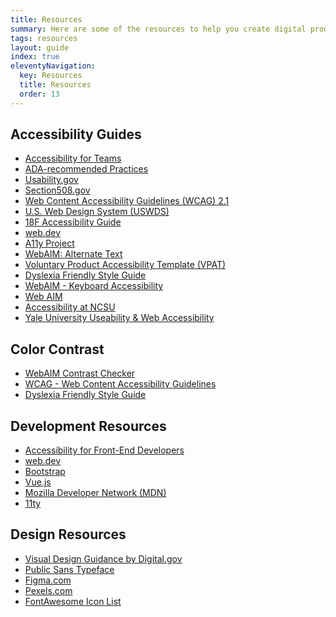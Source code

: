 ```yaml
---
title: Resources
summary: Here are some of the resources to help you create digital products.
tags: resources
layout: guide
index: true
eleventyNavigation:
  key: Resources
  title: Resources
  order: 13
---
```


## Accessibility Guides
- <a href="https://accessibility.digital.gov/" target="_blank" class="text-decoration-none">Accessibility for Teams</a>
- <a href="http://www.ada.gov/pcatoolkit/chap5chklist.htm" target="_blank" class="text-decoration-none">ADA-recommended Practices</a>
- <a href="https://www.usability.gov/" target="_blank" class="text-decoration-none">Usability.gov</a>
- <a href="https://www.section508.gov/" target="_blank" class="text-decoration-none">Section508.gov</a>
- <a href="https://www.w3.org/TR/WCAG21/" target="_blank" class="text-decoration-none">Web Content Accessibility Guidelines (WCAG) 2.1</a>
- <a href="https://designsystem.digital.gov/components/" target="_blank" class="text-decoration-none">U.S. Web Design System (USWDS)</a>
- <a href="https://accessibility.18f.gov/" target="_blank" class="text-decoration-none">18F Accessibility Guide</a>
- <a href="https://web.dev/" target="_blank" class="text-decoration-none">web.dev</a>
- <a href="https://www.a11yproject.com/posts/2013-01-22-understanding-visual-impairment/" target="_blank" class="text-decoration-none">A11y Project</a>
- <a href="https://webaim.org/techniques/alttext/" target="_blank" class="text-decoration-none">WebAIM: Alternate Text</a>
- <a href="https://www.section508.gov/sell/vpat" target="_blank" class="text-decoration-none">Voluntary Product Accessibility Template (VPAT)</a>
- <a href="https://www.bdadyslexia.org.uk/advice/employers/creating-a-dyslexia-friendly-workplace/dyslexia-friendly-style-guide" target="_blank" class="text-decoration-none">Dyslexia Friendly Style Guide</a>
- <a href="https://webaim.org/techniques/keyboard/" target="_blank">WebAIM - Keyboard Accessibility</a>
- <a href="https://webaim.org/" target="_blank" class="text-decoration-none">Web AIM</a>
- <a href="https://accessibility.oit.ncsu.edu/" target="_blank" class="text-decoration-none">Accessibility at NCSU</a>
- <a href="https://usability.yale.edu/" target="_blank" class="text-decoration-none">Yale University Useability & Web Accessibility</a>

## Color Contrast
- <a href="https://webaim.org/resources/contrastchecker/" target="_blank" class="text-decoration-none">WebAIM Contrast Checker</a>
- <a href="(https://www.w3.org/TR/WCAG21/" target="_blank" class="text-decoration-none">WCAG - Web Content Accessibility Guidelines</a>
- <a href="https://www.bdadyslexia.org.uk/advice/employers/creating-a-dyslexia-friendly-workplace/dyslexia-friendly-style-guide" target="_blank" class="text-decoration-none">Dyslexia Friendly Style Guide</a>

## Development Resources
- <a href="https://accessibility.digital.gov/front-end/getting-started/" target="_blank" class="text-decoration-none">Accessibility for Front-End Developers</a>
- <a href="https://web.dev/" target="_blank" class="text-decoration-none">web.dev</a>
- <a href="https://getbootstrap.com/" target="_blank" class="text-decoration-none">Bootstrap</a>
- <a href="https://vuejs.org/" target="_blank" class="text-decoration-none">Vue.js</a>
- <a href="https://developer.mozilla.org/en-US/" target="_blank" class="text-decoration-none">Mozilla Developer Network (MDN)</a>
- <a href="https://www.11ty.dev/" target="_blank" class="text-decoration-none">11ty</a>

## Design Resources
- <a href="https://accessibility.digital.gov/visual-design/getting-started/" target="_blank" class="text-decoration-none">Visual Design Guidance by Digital.gov</a>
- <a href="https://fonts.google.com/specimen/Public+Sans" target="_blank" class="text-decoration-none">Public Sans Typeface</a>
- <a href="https://www.figma.com/" target="_blank" class="text-decoration-none">Figma.com</a>
- <a href="https://www.pexels.com" target="_blank" class="text-decoration-none">Pexels.com</a>
- <a href="https://fontawesome.com/icons?d=gallery&s=brands,solid&m=free" target="_blank" class="text-decoration-none">FontAwesome Icon List</a>
